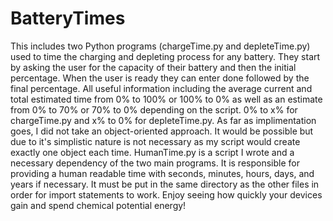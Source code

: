 # BatteryTimes
This includes two Python programs (chargeTime.py and depleteTime.py) used to time the charging and depleting process for any battery. They start by asking the user for the capacity of their battery and then the initial percentage. When the user is ready they can enter done followed by the final percentage. All useful information including the average current and total estimated time from 0% to 100% or 100% to 0% as well as an estimate from 0% to 70% or 70% to 0% depending on the script. 0% to x% for chargeTime.py and x% to 0% for depleteTime.py. As far as implimentation goes, I did not take an object-oriented approach. It would be possible but due to it's simplistic nature is not necessary as my script would create exactly one object each time. HumanTime.py is a script I wrote and a necessary dependency of the two main programs. It is responsible for providing a human readable time with seconds, minutes, hours, days, and years if necessary. It must be put in the same directory as the other files in order for import statements to work. Enjoy seeing how quickly your devices gain and spend chemical potential energy! 
